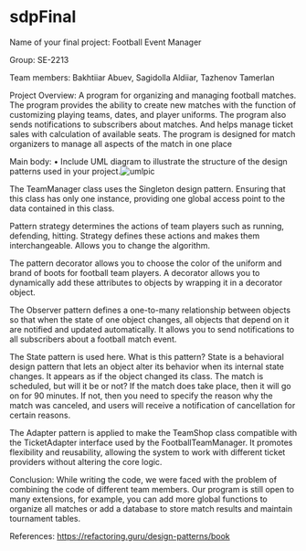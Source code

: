 # sdpFinal
Name of your final project: Football Event Manager

Group: SE-2213

Team members: Bakhtiiar Abuev, Sagidolla Aldiiar, Tazhenov Tamerlan

Project Overview:
A program for organizing and managing football matches.  The program provides the ability to create new matches with the function of customizing playing teams, dates, and player uniforms. The program also sends notifications to subscribers about matches.  And helps manage ticket sales with calculation of available seats.
The program is designed for match organizers to manage all aspects of the match in one place

Main body:
• Include UML diagram to illustrate the structure of the design patterns used in your project.![umlpic](https://github.com/Bahandi25/sdpFinal/assets/121560352/b938307f-cdee-463a-a8a1-106685e055a7)


The TeamManager class uses the Singleton design pattern.  Ensuring that this class has only one instance, providing one global access point to the data contained in this class.

Pattern strategy determines the actions of team players such as running, defending, hitting.  Strategy defines these actions and makes them interchangeable.  Allows you to change the algorithm.

The pattern decorator allows you to choose the color of the uniform and brand of boots for football team players.  A decorator allows you to dynamically add these attributes to objects by wrapping it in a decorator object.

The Observer pattern defines a one-to-many relationship between objects so that when the state of one object changes, all objects that depend on it are notified and updated automatically.  It allows you to send notifications to all subscribers about a football match event.

The State pattern is used here. What is this pattern? State is a behavioral design pattern that lets an object alter its behavior when its internal state changes. It appears as if the object changed its class. The match is scheduled, but will it be or not? If the match does take place, then it will go on for 90 minutes. If not, then you need to specify the reason why the match was canceled, and users will receive a notification of cancellation for certain reasons.

The Adapter pattern is applied to make the TeamShop class compatible with the TicketAdapter interface used by the FootballTeamManager. It promotes flexibility and reusability, allowing the system to work with different ticket providers without altering the core logic.

Conclusion:
While writing the code, we were faced with the problem of combining the code of different team members. Our program is still open to many extensions, for example, you can add more global functions to organize all matches or add a database to store match results and maintain tournament tables.

References:
https://refactoring.guru/design-patterns/book
